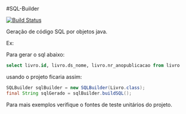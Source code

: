 #SQL-Builder

[![Build Status](https://drone.io/github.com/CristianUrbainski/sql-builder/status.png)](https://drone.io/github.com/CristianUrbainski/sql-builder/latest)

Geração de código SQL por objetos java.

Ex:

Para gerar o sql abaixo:

```sql
select livro.id, livro.ds_nome, livro.nr_anopublicacao from livro
```
usando o projeto ficaria assim:

```java
SQLBuilder sqlBuilder = new SQLBuilder(Livro.class);
final String sqlGerado = sqlBuilder.buildSQL();
```

Para mais exemplos verifique o fontes de teste unitários do projeto.

